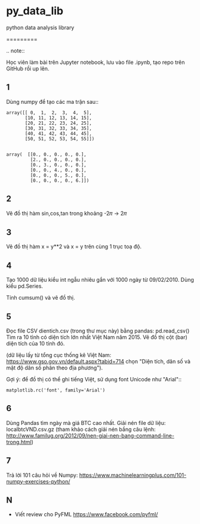# py_data_lib
python data analysis library

=========

.. note::

  Học viên làm bài trên Jupyter notebook, lưu vào file .ipynb,
  tạo repo trên GitHub rồi up lên.


1
-

Dùng numpy để tạo các ma trận sau::

	array([[ 0,  1,  2,  3,  4,  5],
	       [10, 11, 12, 13, 14, 15],
	       [20, 21, 22, 23, 24, 25],
	       [30, 31, 32, 33, 34, 35],
	       [40, 41, 42, 43, 44, 45],
	       [50, 51, 52, 53, 54, 55]])


	array(  [[0., 0., 0., 0., 0.],
			 [2., 0., 0., 0., 0.],
			 [0., 3., 0., 0., 0.],
			 [0., 0., 4., 0., 0.],
			 [0., 0., 0., 5., 0.],
			 [0., 0., 0., 0., 6.]])

2
-

Vẽ đồ thị hàm sin,cos,tan trong khoảng -2𝜋 -> 2𝜋


3
-

Vẽ đồ thị hàm x = y**2 và x = y trên cùng 1 trục toạ độ.

4
-

Tạo 1000 dữ liệu kiểu int ngẫu nhiêu gắn với 1000 ngày từ 09/02/2010.
Dùng kiểu pd.Series.

Tính cumsum() và vẽ đồ thị.

5
-

Đọc file CSV dientich.csv (trong thư mục này) bằng pandas: pd.read_csv()
Tìm ra 10 tỉnh có diện tích lớn nhất Việt Nam năm 2015.
Vẽ đồ thị cột (bar) diện tích của 10 tỉnh đó.

(dữ liệu lấy từ tổng cục thống kê Việt Nam: https://www.gso.gov.vn/default.aspx?tabid=714 chọn "Diện tích, dân số và mật độ dân số phân theo địa phương").

Gợi ý:
để đồ thị có thể ghi tiếng Việt, sử dụng font Unicode như "Arial"::

	matplotlib.rc('font', family='Arial')

6
-

Dùng Pandas tìm ngày mà giá BTC cao nhất. Giải nén file dữ liệu: localbtcVND.csv.gz
(tham khảo cách giải nén bầng câu lệnh: http://www.familug.org/2012/09/nen-giai-nen-bang-command-line-trong.html)

7
-

Trả lời 101 câu hỏi về Numpy: https://www.machinelearningplus.com/101-numpy-exercises-python/

N
-

- Viết review cho PyFML https://www.facebook.com/pyfml/
